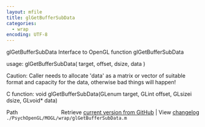```yaml
---
layout: mfile
title: glGetBufferSubData
categories:
  - wrap
encoding: UTF-8
---
```


glGetBufferSubData  Interface to OpenGL function glGetBufferSubData

usage:  glGetBufferSubData\( target, offset, dsize, data \)

Caution: Caller needs to allocate 'data' as a matrix or vector of
suitable format and capacity for the data, otherwise bad things will
happen\!

C function:  void glGetBufferSubData\(GLenum target, GLint offset, GLsizei dsize, GLvoid\* data\)


<div class="code_header" style="text-align:right;">
  <span style="float:left;">Path&nbsp;&nbsp;</span> <span class="counter">Retrieve <a href=
  "https://raw.github.com/Psychtoolbox-3/Psychtoolbox-3/beta/./PsychOpenGL/MOGL/wrap/glGetBufferSubData.m">current version from GitHub</a> | View <a href=
  "https://github.com/Psychtoolbox-3/Psychtoolbox-3/commits/beta/./PsychOpenGL/MOGL/wrap/glGetBufferSubData.m">changelog</a></span>
</div>
<div class="code">
  <code>./PsychOpenGL/MOGL/wrap/glGetBufferSubData.m</code>
</div>
